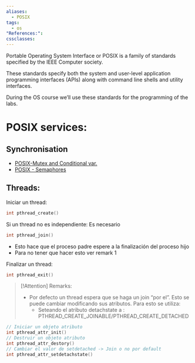 ```yaml
---
aliases:
  - POSIX
tags:
  - os
"References:": 
cssclasses:
---
```

Portable Operating System Interface or POSIX is a family of standards specified by the IEEE Computer society. 

These standards specify both the system and user-level application programming interfaces (APIs) along with command line shells and utility interfaces.

During the OS course we’ll use these standards for the programming of the labs. 

# POSIX services:
## Synchronisation
+ [POSIX-Mutex and Conditional var.](20240504%20-%20162928%20-POSIX%20-%20Mutex%20and%20Conditional%20var..md)
+ [POSIX - Semaphores](20240504%20-%20164653%20-%20POSIX%20-%20Semaphores.md)

## Threads: 

Iniciar un thread: 
```c
int pthread_create()
```

Si un thread no es independiente: Es necesario
```c
int pthread_join()
```
+ Esto hace que el proceso padre espere a la finalización del proceso hijo
+ Para no tener que hacer esto ver remark 1

Finalizar un thread:
```c
int pthread_exit()
```


> [!Attention] Remarks: 
> + Por defecto un thread espera que se haga un join “por el”. Esto se puede cambiar modificando sus atributos. 
>   Para esto se utiliza:
>   + Seteando el atributo detachstate a : PTHREAD_CREATE_JOINABLE/PTHREAD_CREATE_DETACHED
```c
// Iniciar un objeto atributo
int pthread_attr_init() 
// Destruir un objeto atributo
int pthread_attr_destory()
// Cambiar el valor de setdetached -> Join o no por default
int pthread_attr_setdetachstate() 
```


